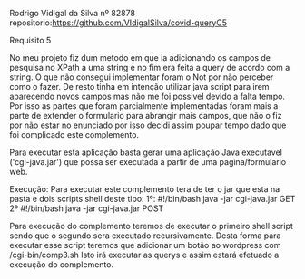 Rodrigo Vidigal da Silva nº 82878 repositorio:https://github.com/VIdigalSilva/covid-queryC5

Requisito 5

No meu projeto fiz dum metodo em que ia adicionando os campos de pesquisa no XPath a uma string e no fim era feita a query de acordo com a string.
O que não consegui implementar foram o Not por não perceber como o fazer. De resto tinha em intenção utilizar java script para irem aparecendo novos campos mas não me foi possivel devido a falta tempo.
Por isso as partes que foram parcialmente implementadas foram mais a parte de extender o formulario para abrangir mais campos, que não o fiz por não estar no enunciado por isso decidi assim poupar tempo dado que foi complicado este complemento.

Para executar esta aplicação basta gerar uma aplicação Java executavel ('cgi-java.jar') que possa ser executada a partir de uma pagina/formulario web.

Execução:
Para executar este complemento tera de ter o jar que esta na pasta e dois scripts shell deste tipo:
1º:
#!/bin/bash
java -jar cgi-java.jar GET
2º
#!/bin/bash
java -jar cgi-java.jar POST

Para execução do complemento teremos de executar o primeiro shell script sendo que o segundo sera executado recursivamente.
Desta forma para executar esse script teremos que adicionar um botão ao wordpress com /cgi-bin/comp3.sh
Isto irá executar as querys e assim estará efetuado a execução do complemento.

